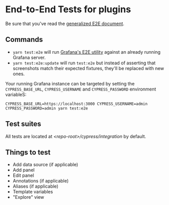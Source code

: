 # End-to-End Tests for plugins

Be sure that you've read the [generalized E2E document](e2e.md).

## Commands

- `yarn test:e2e` will run [Grafana's E2E utility](../../packages/grafinsight-e2e) against an already running Grafana server.
- `yarn test:e2e:update` will run `test:e2e` but instead of asserting that screenshots match their expected fixtures, they'll be replaced with new ones.

Your running Grafana instance can be targeted by setting the `CYPRESS_BASE_URL`, `CYPRESS_USERNAME` and `CYPRESS_PASSWORD` environment variableS:

```shell
CYPRESS_BASE_URL=https://localhost:3000 CYPRESS_USERNAME=admin CYPRESS_PASSWORD=admin yarn test:e2e
```

## Test suites

All tests are located at _\<repo-root>/cypress/integration_ by default.

## Things to test

- Add data source (if applicable)
- Add panel
- Edit panel
- Annotations (if applicable)
- Aliases (if applicable)
- Template variables
- "Explore" view

